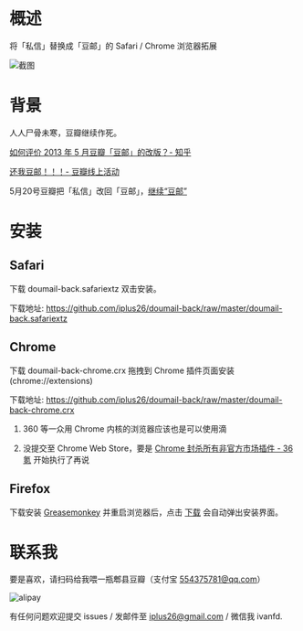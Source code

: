 # 概述

将「私信」替换成「豆邮」的 Safari / Chrome 浏览器拓展

![截图](https://github.com/iplus26/doumail-back/blob/master/readme_images/Screenshot.png)

# 背景

人人尸骨未寒，豆瓣继续作死。

[如何评价 2013 年 5 月豆瓣「豆邮」的改版？- 知乎](http://www.zhihu.com/question/21123333)

[还我豆邮！！！- 豆瓣线上活动](http://www.douban.com/online/12214968/)

5月20号豆瓣把「私信」改回「豆邮」，[继续“豆邮”](http://blog.douban.com/douban/2015/05/20/3037/)

# 安装

## Safari

下载 doumail-back.safariextz 双击安装。

下载地址: https://github.com/iplus26/doumail-back/raw/master/doumail-back.safariextz

## Chrome 

下载 doumail-back-chrome.crx 拖拽到 Chrome 插件页面安装(chrome://extensions)

下载地址: https://github.com/iplus26/doumail-back/raw/master/doumail-back-chrome.crx

1. 360 等一众用 Chrome 内核的浏览器应该也是可以使用滴

2. 没提交至 Chrome Web Store，要是 [Chrome 封杀所有非官方市场插件 - 36氪](http://36kr.com/p/532872.html) 开始执行了再说

## Firefox

下载安装 [Greasemonkey](https://addons.mozilla.org/zh-CN/firefox/addon/greasemonkey/) 并重启浏览器后，点击 [下载](https://github.com/iplus26/doumail-back/raw/master/doumail-back-chrome/doumail-back.user.js ) 会自动弹出安装界面。

# 联系我

要是喜欢，请扫码给我喂一瓶郫县豆瓣（支付宝 554375781@qq.com）

![alipay](https://github.com/iplus26/doumail-back/blob/master/readme_images/alipay.png)

有任何问题欢迎提交 issues / 发邮件至 iplus26@gmail.com / 微信我 ivanfd.